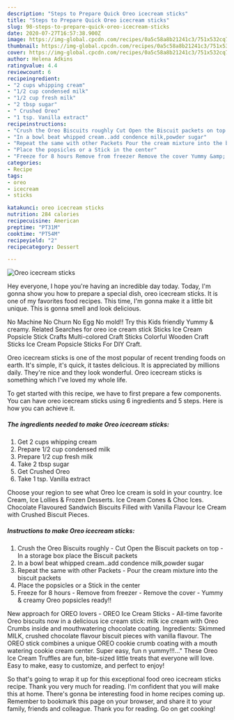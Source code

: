 ```yaml
---
description: "Steps to Prepare Quick Oreo icecream sticks"
title: "Steps to Prepare Quick Oreo icecream sticks"
slug: 98-steps-to-prepare-quick-oreo-icecream-sticks
date: 2020-07-27T16:57:38.900Z
image: https://img-global.cpcdn.com/recipes/0a5c58a8b21241c3/751x532cq70/oreo-icecream-sticks-recipe-main-photo.jpg
thumbnail: https://img-global.cpcdn.com/recipes/0a5c58a8b21241c3/751x532cq70/oreo-icecream-sticks-recipe-main-photo.jpg
cover: https://img-global.cpcdn.com/recipes/0a5c58a8b21241c3/751x532cq70/oreo-icecream-sticks-recipe-main-photo.jpg
author: Helena Adkins
ratingvalue: 4.4
reviewcount: 6
recipeingredient:
- "2 cups whipping cream"
- "1/2 cup condensed milk"
- "1/2 cup fresh milk"
- "2 tbsp sugar"
- " Crushed Oreo"
- "1 tsp. Vanilla extract"
recipeinstructions:
- "Crush the Oreo Biscuits roughly Cut Open the Biscuit packets on top  In a storage box place the Biscuit packets"
- "In a bowl beat whipped cream..add condence milk,powder sugar"
- "Repeat the same with other Packets Pour the cream mixture into the biscuit packets"
- "Place the popsicles or a Stick in the center"
- "Freeze for 8 hours Remove from freezer Remove the cover Yummy &amp; creamy Oreo popsicles ready!!"
categories:
- Recipe
tags:
- oreo
- icecream
- sticks

katakunci: oreo icecream sticks 
nutrition: 284 calories
recipecuisine: American
preptime: "PT31M"
cooktime: "PT54M"
recipeyield: "2"
recipecategory: Dessert

---
```



![Oreo icecream sticks](https://img-global.cpcdn.com/recipes/0a5c58a8b21241c3/751x532cq70/oreo-icecream-sticks-recipe-main-photo.jpg)

Hey everyone, I hope you're having an incredible day today. Today, I'm gonna show you how to prepare a special dish, oreo icecream sticks. It is one of my favorites food recipes. This time, I'm gonna make it a little bit unique. This is gonna smell and look delicious.

No Machine No Churn No Egg No mold!! Try this Kids friendly Yummy &amp; creamy. Related Searches for oreo ice cream stick Sticks Ice Cream Popsicle Stick Crafts Multi-colored Craft Sticks Colorful Wooden Craft Sticks Ice Cream Popsicle Sticks For DIY Craft.

Oreo icecream sticks is one of the most popular of recent trending foods on earth. It's simple, it's quick, it tastes delicious. It is appreciated by millions daily. They're nice and they look wonderful. Oreo icecream sticks is something which I've loved my whole life.


To get started with this recipe, we have to first prepare a few components. You can have oreo icecream sticks using 6 ingredients and 5 steps. Here is how you can achieve it.

<!--inarticleads1-->

##### The ingredients needed to make Oreo icecream sticks:

1. Get 2 cups whipping cream
1. Prepare 1/2 cup condensed milk
1. Prepare 1/2 cup fresh milk
1. Take 2 tbsp sugar
1. Get  Crushed Oreo
1. Take 1 tsp. Vanilla extract


Choose your region to see what Oreo Ice cream is sold in your country. Ice Cream, Ice Lollies &amp; Frozen Desserts. Ice Cream Cones &amp; Choc Ices. Chocolate Flavoured Sandwich Biscuits Filled with Vanilla Flavour Ice Cream with Crushed Biscuit Pieces. 

<!--inarticleads2-->

##### Instructions to make Oreo icecream sticks:

1. Crush the Oreo Biscuits roughly - Cut Open the Biscuit packets on top  - In a storage box place the Biscuit packets
1. In a bowl beat whipped cream..add condence milk,powder sugar
1. Repeat the same with other Packets - Pour the cream mixture into the biscuit packets
1. Place the popsicles or a Stick in the center
1. Freeze for 8 hours - Remove from freezer - Remove the cover - Yummy &amp; creamy Oreo popsicles ready!!


New approach for OREO lovers - OREO Ice Cream Sticks - All-time favorite Oreo biscuits now in a delicious ice cream stick: milk ice cream with Oreo Crumbs inside and mouthwatering chocolate coating. Ingredients: Skimmed MILK, crushed chocolate flavour biscuit pieces with vanilla flavour. The OREO stick combines a unique OREO cookie crumb coating with a mouth watering cookie cream center. Super easy, fun n yummy!!!…&#34; These Oreo Ice Cream Truffles are fun, bite-sized little treats that everyone will love. Easy to make, easy to customize, and perfect to enjoy! 

So that's going to wrap it up for this exceptional food oreo icecream sticks recipe. Thank you very much for reading. I'm confident that you will make this at home. There's gonna be interesting food in home recipes coming up. Remember to bookmark this page on your browser, and share it to your family, friends and colleague. Thank you for reading. Go on get cooking!
